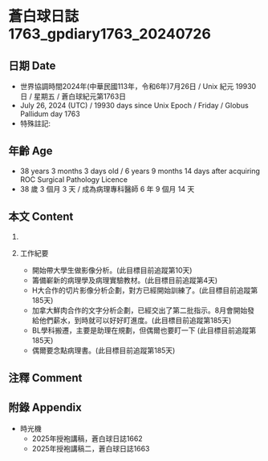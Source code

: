 [_metadata_:encoding]: - "utf-8"
[_metadata_:language]: - "zh-Hant-TW"
[_metadata_:fileformat]: - "markdown"
[_metadata_:MIME_type]: - "text/plain"
[_metadata_:markdown_version]: - "commonmark version 0.30"
[_metadata_:markdown_spec]: - "https://spec.commonmark.org/0.30/"

# 蒼白球日誌1763_gpdiary1763_20240726 #

## 日期 Date ##

* 世界協調時間2024年(中華民國113年，令和6年)7月26日 / Unix 紀元 19930 日 / 星期五 / 蒼白球紀元第1763日
* July 26, 2024 (UTC) / 19930 days since Unix Epoch / Friday / Globus Pallidum day 1763
* 特殊註記:

## 年齡 Age ##

* 38 years 3 months 3 days old / 6 years 9 months 14 days after acquiring ROC Surgical Pathology Licence
* 38 歲 3 個月 3 天 / 成為病理專科醫師 6 年 9 個月 14 天

## 本文 Content ##

1. 

2. 工作紀要

    - 開始帶大學生做影像分析。(此目標目前追蹤第10天)
    - 籌備嶄新的病理學及病理實驗教材。(此目標目前追蹤第4天)
    - H大合作的切片影像分析企劃，對方已經開始訓練了。(此目標目前追蹤第185天)
    - 加拿大鮮肉合作的文字分析企劃，已經交出了第二批指示。8月會開始發給他們薪水，到時就可以好好盯進度。(此目標目前追蹤第185天)
    - BL學科搬遷，主要是助理在規劃，但偶爾也要盯一下 (此目標目前追蹤第185天)
    - 偶爾要念點病理書。(此目標目前追蹤第185天)

## 注釋 Comment ##


## 附錄 Appendix ##

* 時光機
    - 2025年授袍講稿，蒼白球日誌1662
    - 2025年授袍講稿二，蒼白球日誌1663
